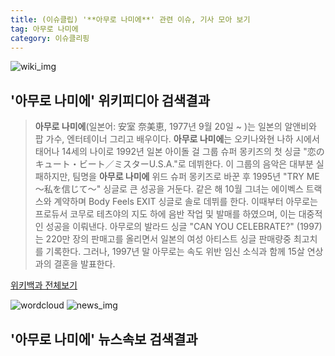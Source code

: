 ```yaml
---
title: (이슈클립) '**아무로 나미에**' 관련 이슈, 기사 모아 보기
tag: 아무로 나미에
category: 이슈클리핑
---
```

![wiki_img](https://user-images.githubusercontent.com/42597476/44503234-41136a80-a6d0-11e8-9071-6fc6418eafe4.png)
## **'**아무로 나미에**'** 위키피디아 검색결과
>**아무로 나미에**(일본어: 安室 奈美恵, 1977년 9월 20일 ~ )는 일본의 알앤비와 팝 가수, 엔터테이너 그리고 배우이다. **아무로 나미에**는 오키나와현 나하 시에서 태어나 14세의 나이로 1992년 일본 아이돌 걸 그룹 슈퍼 몽키즈의 첫 싱글 "恋のキュート・ビート／ミスターU.S.A."로 데뷔한다. 이 그룹의 음악은 대부분 실패하지만, 팀명을 **아무로 나미에** 위드 슈퍼 몽키즈로 바꾼 후 1995년 "TRY ME 〜私を信じて〜" 싱글로 큰 성공을 거둔다. 같은 해 10월 그녀는 에이벡스 트랙스와 계약하며 Body Feels EXIT 싱글로 솔로 데뷔를 한다. 이때부터 아무로는 프로듀서 코무로 테츠야의 지도 하에 음반 작업 및 발매를 하였으며, 이는 대중적인 성공을 이뤄낸다. 아무로의 발라드 싱글 "CAN YOU CELEBRATE?" (1997)는 220만 장의 판매고를 올리면서 일본의 여성 아티스트 싱글 판매량중 최고치를 기록한다. 그러나, 1997년 말 아무로는 속도 위반 임신 소식과 함께 15살 연상과의 결혼을 발표한다.

<a href="https://ko.wikipedia.org/wiki/아무로 나미에" target="_blank">위키백과 전체보기</a>

![wordcloud](https://s3.ap-northeast-2.amazonaws.com/lyrics101-wordcloud/2018-09-16-1537079761.png)
![news_img](https://user-images.githubusercontent.com/42597476/44507050-1206f400-a6e4-11e8-8d98-7ffbfebb353f.png)
## **'**아무로 나미에**'** 뉴스속보 검색결과

